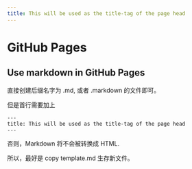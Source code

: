 ```yaml
---
title: This will be used as the title-tag of the page head
---
```



# GitHub Pages


## Use markdown in GitHub Pages

直接创建后缀名字为 .md, 或者 .markdown 的文件即可。

但是首行需要加上

    ---
    title: This will be used as the title-tag of the page head
    ---

否则，Markdown 将不会被转换成  HTML.

所以，最好是 copy template.md 生存新文件。


